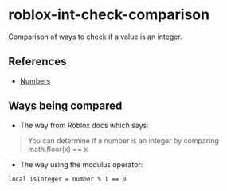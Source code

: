 # roblox-int-check-comparison

Comparison of ways to check if a value is an integer.


## References

- [Numbers](https://developer.roblox.com/en-us/articles/Numbers)

## Ways being compared

- The way from Roblox docs which says:
> You can determine if a number is an integer by comparing math.floor(x) == x

- The way using the modulus operator:
```luau
local isInteger = number % 1 == 0
```
